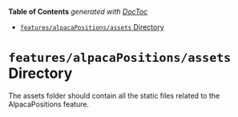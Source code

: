 <!-- START doctoc generated TOC please keep comment here to allow auto update -->
<!-- DON'T EDIT THIS SECTION, INSTEAD RE-RUN doctoc TO UPDATE -->

**Table of Contents** _generated with [DocToc](https://github.com/thlorenz/doctoc)_

- [`features/alpacaPositions/assets` Directory](#featuresalpacapositionsassets-directory)

<!-- END doctoc generated TOC please keep comment here to allow auto update -->

# `features/alpacaPositions/assets` Directory

The assets folder should contain all the static files related to the AlpacaPositions feature.
